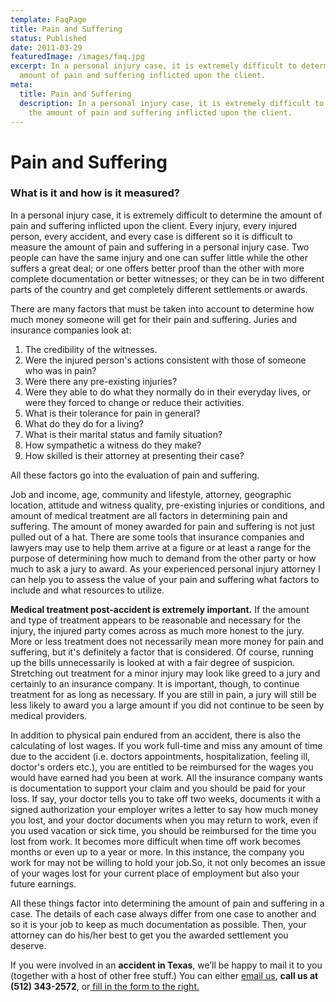 ```yaml
---
template: FaqPage
title: Pain and Suffering
status: Published
date: 2011-03-29
featuredImage: /images/faq.jpg
excerpt: In a personal injury case, it is extremely difficult to determine the
  amount of pain and suffering inflicted upon the client.
meta:
  title: Pain and Suffering
  description: In a personal injury case, it is extremely difficult to determine
    the amount of pain and suffering inflicted upon the client.
---
```

<!--StartFragment-->

# Pain and Suffering

<!--EndFragment-->

<!--StartFragment-->

### What is it and how is it measured?

In a personal injury case, it is extremely difficult to determine the amount of pain and suffering inflicted upon the client. Every injury, every injured person, every accident, and every case is different so it is difficult to measure the amount of pain and suffering in a personal injury case. Two people can have the same injury and one can suffer little while the other suffers a great deal; or one offers better proof than the other with more complete documentation or better witnesses; or they can be in two different parts of the country and get completely different settlements or awards.

There are many factors that must be taken into account to determine how much money someone will get for their pain and suffering. Juries and insurance companies look at:

1. The credibility of the witnesses.
2. Were the injured person's actions consistent with those of someone who was in pain?
3. Were there any pre-existing injuries?
4. Were they able to do what they normally do in their everyday lives, or were they forced to change or reduce their activities.
5. What is their tolerance for pain in general?
6. What do they do for a living?
7. What is their marital status and family situation?
8. How sympathetic a witness do they make?
9. How skilled is their attorney at presenting their case?

All these factors go into the evaluation of pain and suffering.

Job and income, age, community and lifestyle, attorney, geographic location, attitude and witness quality, pre-existing injuries or conditions, and amount of medical treatment are all factors in determining pain and suffering. The amount of money awarded for pain and suffering is not just pulled out of a hat. There are some tools that insurance companies and lawyers may use to help them arrive at a figure or at least a range for the purpose of determining how much to demand from the other party or how much to ask a jury to award. As your experienced personal injury attorney I can help you to assess the value of your pain and suffering what factors to include and what resources to utilize.

**Medical treatment post-accident is extremely important.** If the amount and type of treatment appears to be reasonable and necessary for the injury, the injured party comes across as much more honest to the jury. More or less treatment does not necessarily mean more money for pain and suffering, but it's definitely a factor that is considered. Of course, running up the bills unnecessarily is looked at with a fair degree of suspicion. Stretching out treatment for a minor injury may look like greed to a jury and certainly to an insurance company. It is important, though, to continue treatment for as long as necessary. If you are still in pain, a jury will still be less likely to award you a large amount if you did not continue to be seen by medical providers.

In addition to physical pain endured from an accident, there is also the calculating of lost wages. If you work full-time and miss any amount of time due to the accident (i.e. doctors appointments, hospitalization, feeling ill, doctor's orders etc.), you are entitled to be reimbursed for the wages you would have earned had you been at work. All the insurance company wants is documentation to support your claim and you should be paid for your loss. If say, your doctor tells you to take off two weeks, documents it with a signed authorization your employer writes a letter to say how much money you lost, and your doctor documents when you may return to work, even if you used vacation or sick time, you should be reimbursed for the time you lost from work. It becomes more difficult when time off work becomes months or even up to a year or more. In this instance, the company you work for may not be willing to hold your job.So, it not only becomes an issue of your wages lost for your current place of employment but also your future earnings.

All these things factor into determining the amount of pain and suffering in a case. The details of each case always differ from one case to another and so it is your job to keep as much documentation as possible. Then, your attorney can do his/her best to get you the awarded settlement you deserve.



If you were involved in an **accident in Texas**, we’ll be happy to mail it to you (together with a host of other free stuff.) You can either [email us](/contact-us/ "Contact Us"), **call us at (512) 343-2572**, or[ fill in the form to the right.](/faq/pain-and-suffering/)

<!--EndFragment-->